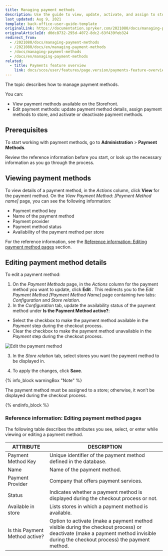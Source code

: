 ```yaml
---
title: Managing payment methods
description: Use the guide to view, update, activate, and assign to stores payment methods in the Back Office.
last_updated: Aug 9, 2021
template: back-office-user-guide-template
originalLink: https://documentation.spryker.com/2021080/docs/managing-payment-methods
originalArticleId: d0dc8732-295d-4072-8dc2-63f439feb324
redirect_from:
  - /2021080/docs/managing-payment-methods
  - /2021080/docs/en/managing-payment-methods
  - /docs/managing-payment-methods
  - /docs/en/managing-payment-methods
related:
  - title: Payments feature overview
    link: docs/scos/user/features/page.version/payments-feature-overview.html
---
```


The topic describes how to manage payment methods.

You can:
* View payment methods available on the Storefront.
* Edit payment methods: update payment method details, assign payment methods to store, and activate or deactivate payment methods.

## Prerequisites

To start working with payment methods, go to **Administration** > **Payment Methods**.

Review the reference information before you start, or look up the necessary information as you go through the process.

## Viewing payment methods

To view details of a payment method, in the *Actions* column, click **View** for the payment method. On the *View Payment Method: [Payment Method name]* page, you can see the following information:

* Payment method key
* Name of the payment method
* Payment provider
* Payment method status
* Availability of the payment method per store

For the reference information, see the [Reference information: Editing payment method pages](#reference-information-editing-payment-method-pages) section.

## Editing payment method details

To edit a payment method:

1. On the *Payment Methods* page, in the *Actions* column for the payment method you want to update, click **Edit** . This redirects you to the *Edit Payment Method [Payment Method Name]* page containing two tabs: *Configuration* and *Store relation*.
2. In the *Configuration* tab, update the availability status of the payment method under **Is the Payment Method active?**:
* Select the checkbox to make the payment method available in the *Payment* step during the checkout process.
* Clear the checkbox to make the payment method unavailable in the *Payment* step during the checkout process.

![Edit the payment method](https://spryker.s3.eu-central-1.amazonaws.com/docs/User+Guides/Back+Office+User+Guides/Administration/Payment+Management/Payment+Methods/Managing+Payment+Methods/edit-payment-method.png)

3. In the *Store relation* tab, select stores you want the payment method to be displayed in.

4. To apply the changes, click **Save**.

{% info_block warningBox "Note" %}

The payment method must be assigned to a store; otherwise, it won’t be displayed during the checkout process.

{% endinfo_block %}

### Reference information: Editing payment method pages

The following table describes the attributes you see, select, or enter while viewing or editing a payment method.

| ATTRIBUTE | DESCRIPTION |
| --- | --- |
| Payment Method Key | Unique identifier of the payment method defined in the database. |
| Name | Name of the payment method. |
| Payment Provider | Company that offers payment services. |
| Status | Indicates whether a payment method is displayed during the checkout process or not. |
| Available in store | Lists stores in which a payment method is available. |
| Is this Payment Method active? | Option to activate (make a payment method visible during the checkout process) or deactivate (make a payment method invisible during the checkout process) the payment method. |
